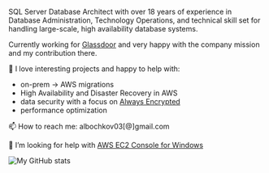 SQL Server Database Architect with over 18 years of experience in Database Administration, Technology Operations, and technical skill set for handling large-scale, high availability database systems. 

Currently working for [Glassdoor](https://glassdoor.com) and very happy with the company mission and my contribution there.

🔭 I love interesting projects and happy to help with:
- on-prem -> AWS migrations 
- High Availability and Disaster Recovery in AWS 
- data security with a focus on [Always Encrypted](https://docs.microsoft.com/en-us/sql/relational-databases/security/encryption/always-encrypted-database-engine?view=sql-server-ver15) 
- performance optimization

📫 How to reach me: albochkov03[@]gmail.com

🤔 I’m looking for help with [AWS EC2 Console for Windows](https://github.com/alex-bochkov/ec2-console)

![My GitHub stats](https://github-readme-stats.vercel.app/api?username=alex-bochkov&show_icons=true&theme=dark)

<!--
 ![Top Langs](https://github-readme-stats.vercel.app/api/top-langs/?username=alex-bochkov&layout=compact&theme=dark)
-->

